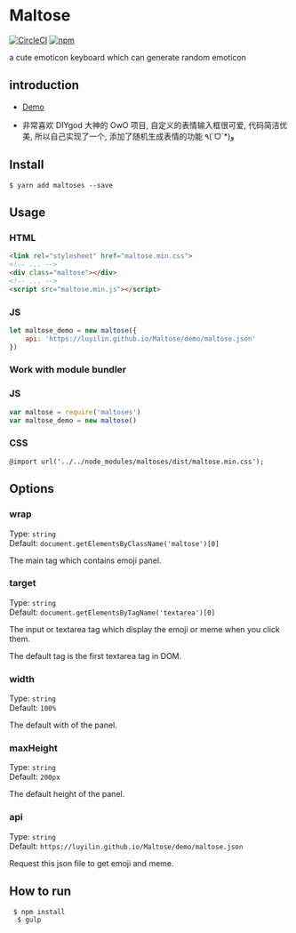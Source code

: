 # Maltose

[![CircleCI](https://circleci.com/gh/luyilin/Maltose/tree/master.svg?style=shield)](https://circleci.com/gh/luyilin/Maltose/tree/master)
[![npm](https://img.shields.io/npm/dm/maltoses.svg)](https://www.npmjs.com/package/maltoses)

a cute emoticon keyboard which can generate random emoticon

## introduction

* [Demo](https://luyilin.github.io/Maltose/demo/)

* 非常喜欢 DIYgod 大神的 OwO 项目, 自定义的表情输入框很可爱, 代码简洁优美, 所以自己实现了一个, 添加了随机生成表情的功能 ٩(ˊᗜˋ*)و



## Install

```
$ yarn add maltoses --save
```

## Usage

### HTML

```html
<link rel="stylesheet" href="maltose.min.css">
<!-- ... -->
<div class="maltose"></div>
<!-- ... -->
<script src="maltose.min.js"></script>
```

### JS

```js
let maltose_demo = new maltose({
    api: 'https://luyilin.github.io/Maltose/demo/maltose.json'
})
```

### Work with module bundler

### JS

```js
var maltose = require('maltoses')
var maltose_demo = new maltose()
```

### CSS

```
@import url('../../node_modules/maltoses/dist/maltose.min.css');
```

## Options

### wrap  

Type: `string`<br>
Default: `document.getElementsByClassName('maltose')[0]`

The main tag which contains emoji panel.

### target  

Type: `string`<br>
Default: `document.getElementsByTagName('textarea')[0]`

The input or textarea tag which display the emoji or meme when you click them.

The default tag is the first textarea tag in DOM.

### width  

Type: `string`<br>
Default: `100%`

The default with of the panel.

### maxHeight  

Type: `string`<br>
Default: `200px`

The default height of the panel.

### api  

Type: `string`<br>
Default: `https://luyilin.github.io/Maltose/demo/maltose.json`

Request this json file to get emoji and meme.

## How to run  

```
 $ npm install
  $ gulp 
```
